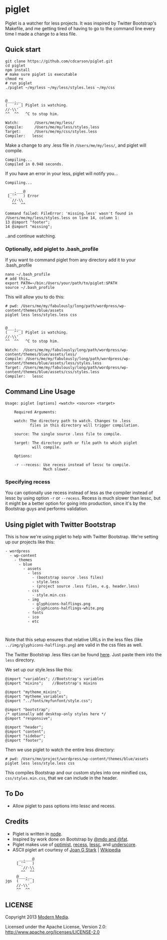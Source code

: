 piglet
======

Piglet is a watcher for less projects. It was inspired by Twitter Bootstrap's Makefile, and me getting tired of having to go to the command line every time I made a change to a less file.

## Quick start

	git clone https://github.com/cdcarson/piglet.git
	cd piglet
	npm install
	# make sure piglet is executable
	chmod +x
	# run piglet
	./piglet ~/my/less ~/my/less/styles.less ~/my/css
	

    @___,__
    (   ^'_] Piglet is watching.
    //-\\'
    ^^  ^^   ^C to stop him.
    
    Watch:       /Users/me/my/less/
    Compile:     /Users/me/my/less/styles.less
    Target:      /Users/me/my/css/styles.less
    Compiler:   lessc

Make a change to any .less file in `/Users/me/my/less/`, and piglet will compile.

```
Compiling...
Compiled in 0.948 seconds.
```
If you have an error in your less, piglet will notify you...

```
Compiling...

  __,___@
 [_'^   ) Error
   //-\\
   ^^  ^^

Command failed: FileError: 'missing.less' wasn't found in /Users/me/my/less/styles.less on line 14, column 1:
13 @import "footer";
14 @import "missing";
```

..and continue watching.

### Optionally, add piglet to .bash_profile

If you want to command piglet from any directory add it to your .bash_profile

    nano ~/.bash_profile
    # add this…
    export PATH=~/bin:/Users/your/path/to/piglet:$PATH
    source ~/.bash_profile

This will allow you to do this:

    # pwd: /Users/me/my/fabulously/long/path/wordpress/wp-content/themes/blue/assets
    piglet less less/styles.less css
    

    @___,__
    (   ^'_] Piglet is watching.
    //-\\'
    ^^  ^^   ^C to stop him.
    
    Watch:  /Users/me/my/fabulously/long/path/wordpress/wp-content/themes/blue/assets/less/
    Compile: /Users/me/my/fabulously/long/path/wordpress/wp-content/themes/blue/assets/less/styles.less
    Target: /Users/me/my/fabulously/long/path/wordpress/wp-content/themes/blue/assets/css/styles.less
    Compiler:   lessc

## Command Line Usage

```
Usage: piglet [options] <watch> <source> <target>

    Required Arguments:

    watch: The directory path to watch. Changes to .less
           files in this directory will trigger compilation.

    source: The single source .less file to compile.

    target: The directory path or file path to which piglet
            will compile.

    Options:

    -r --recess: Use recess instead of lessc to compile.
                 Much slower.
```
	
	
### Specifying recess

You can optionally use recess instead of less as the compiler instead of lessc by using option `-r` or `--recess`. Recess is much slower than lessc, but it might be a better option for going into production, since it's by the Bootstrap guys and performs validation.

## Using piglet with Twitter Bootstrap

This is how we're using piglet to help with Twitter Bootstrap. We're setting up our projects like this:

```
- wordpress
  - wp-content
    - themes
      - blue
        - assets
          - less
            - (bootstrap source .less files)
            - style.less
            - (project source .less files, e.g. header.less)
          - css
            - style.min.css
          - img
            - glyphicons-halflings.png
            - glyphicons-halflings-white.png
          - fonts
          - ico
          - etc
          
        
```

Note that this setup ensures that relative URLs in the less files (like `../img/glyphicons-halflings.png`) are valid in the css files as well.

The Twitter Bootstrap .less files can be found [here](https://github.com/twitter/bootstrap/tree/master/less). Just paste them into the `less` directory.

We set up our style.less like this:

```
@import "variables"; //Bootstrap's variables
@import "mixins";    //Bootstrap's mixins

@import "mytheme_mixins";
@import "mytheme_variables";
@import "../fonts/myfunfont/style.css";

@import "bootstrap";
/* optionally add desktop-only styles here */
@import "responsive";

@import "header";
@import "content";
@import "sidebar";
@import "footer";
```

Then we use piglet to watch the entire less directory:

```
# pwd: /Users/me/project/wordpress/wp-content/themes/blue/assets
piglet less less/style.less css
```
This compiles Bootstrap and our custom styles into one minified css, `css/styles.min.css`, that we can include in the header.

## To Do

* Allow piglet to pass options into lessc and recess.


## Credits


* Piglet is written in [node](http://nodejs.org/).
* Inspired by work done on Bootstrap by [@mdo and @fat](https://github.com/twitter/bootstrap#authors).
* Piglet makes use of [optimist](https://github.com/substack/node-optimist), [recess](http://git.io/recess), [lessc](http://lesscss.org/), and [underscore](http://underscorejs.org/).
* ASCII piglet art courtesy of [Joan G Stark](http://www.geocities.com/SoHo/7373/index.htm) | [Wikipedia](https://en.wikipedia.org/wiki/Joan_Stark)

```
      __,___@
     [_'^   )
       `//-\\
       ^^  ^^
     @___,__
jgs  (   ^'_]
     //-\\'
     ^^  ^^
```

LICENSE
------------

Copyright 2013 [Modern Media](http://modernmedia.co).

Licensed under the Apache License, Version 2.0: <http://www.apache.org/licenses/LICENSE-2.0>


